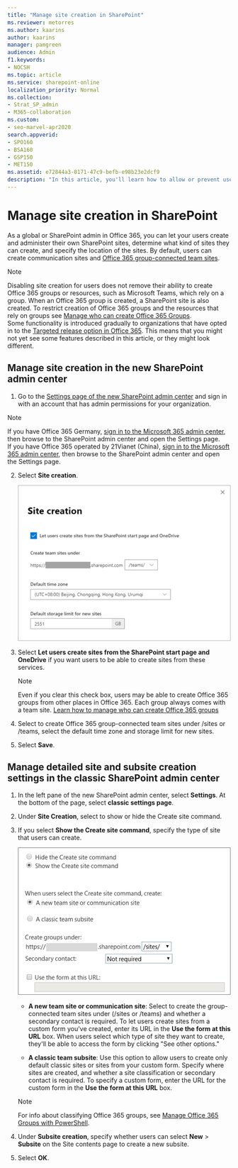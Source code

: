 ```yaml
---
title: "Manage site creation in SharePoint"
ms.reviewer: metorres
ms.author: kaarins
author: kaarins
manager: pamgreen
audience: Admin
f1.keywords:
- NOCSH
ms.topic: article
ms.service: sharepoint-online
localization_priority: Normal
ms.collection:  
- Strat_SP_admin
- M365-collaboration
ms.custom:
- seo-marvel-apr2020
search.appverid:
- SPO160
- BSA160
- GSP150
- MET150
ms.assetid: e72844a3-0171-47c9-befb-e98b23e2dcf9
description: "In this article, you'll learn how to allow or prevent users from creating their own sites in SharePoint."
---
```


# Manage site creation in SharePoint

As a global or SharePoint admin in Office 365, you can let your users create and administer their own SharePoint sites, determine what kind of sites they can create, and specify the location of the sites. By default, users can create communication sites and [Office 365 group-connected team sites](https://support.office.com/article/b565caa1-5c40-40ef-9915-60fdb2d97fa2).
  
>[!NOTE]
>Disabling site creation for users does not remove their ability to create Office 365 groups or resources, such as Microsoft Teams, which rely on a group. When an Office 365 group is created, a SharePoint site is also created. To restrict creation of Office 365 groups and the resources that rely on groups see [Manage who can create Office 365 Groups](/office365/admin/create-groups/manage-creation-of-groups). <br>Some functionality is introduced gradually to organizations that have opted in to the [Targeted release option in Office 365](/office365/admin/manage/release-options-in-office-365). This means that you might not yet see some features described in this article, or they might look different.
  
## Manage site creation in the new SharePoint admin center

1. Go to the [Settings page of the new SharePoint admin center](https://admin.microsoft.com/sharepoint?page=settings&modern=true) and sign in with an account that has admin permissions for your organization.

>[!NOTE]
>If you have Office 365 Germany, [sign in to the Microsoft 365 admin center](https://go.microsoft.com/fwlink/p/?linkid=848041), then browse to the SharePoint admin center and open the Settings page. <br>If you have Office 365 operated by 21Vianet (China), [sign in to the Microsoft 365 admin center](https://go.microsoft.com/fwlink/p/?linkid=850627), then browse to the SharePoint admin center and open the Settings page.
    
2. Select **Site creation**.

    ![Site creation settings in the new SharePoint admin center](media/site-creation.png)

3. Select **Let users create sites from the SharePoint start page and OneDrive** if you want users to be able to create sites from these services.

    > [!NOTE]
    > Even if you clear this check box, users may be able to create Office 365 groups from other places in Office 365. Each group always comes with a team site. [Learn how to manage who can create Office 365 groups](/office365/admin/create-groups/manage-creation-of-groups)

4. Select to create Office 365 group-connected team sites under /sites or /teams, select the default time zone and storage limit for new sites.

5. Select **Save**.
 
## Manage detailed site and subsite creation settings in the classic SharePoint admin center

1.  In the left pane of the new SharePoint admin center, select **Settings**. At the bottom of the page, select **classic settings page**.  
    
2. Under **Site Creation**, select to show or hide the Create site command.
    
3. If you select **Show the Create site command**, specify the type of site that users can create.
    
    ![Site creation settings](media/df009314-836b-4ed1-b656-c5c6dd07f1a5.png)
  
    - **A new team site or communication site**: Select to create the group-connected team sites under (/sites or /teams) and whether a secondary contact is required. To let users create sites from a custom form you've created, enter its URL in the **Use the form at this URL** box. When users select which type of site they want to create, they'll be able to access the form by clicking "See other options." 
    
    - **A classic team subsite**: Use this option to allow users to create only default classic sites or sites from your custom form. Specify where sites are created, and whether a site classification or secondary contact is required. To specify a custom form, enter the URL for the custom form in the **Use the form at this URL** box. 
    
    > [!NOTE]
    > For info about classifying Office 365 groups, see [Manage Office 365 Groups with PowerShell](/office365/enterprise/manage-office-365-groups-with-powershell).
  
4. Under **Subsite creation**, specify whether users can select **New** > **Subsite** on the Site contents page to create a new subsite. 

5. Select **OK**.
